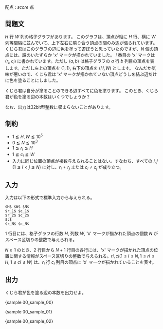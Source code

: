 配点 : ${score}$ 点

問題文
--------

$H$ 行 $W$ 列の格子グラフがあります。
このグラフは、頂点が縦に $H$ 行、横に $W$ 列等間隔に並んでいて、上下左右に隣り合う頂点の間のみ辺が張られています。
くじら君はこのグラフの辺に色を塗って遊ぼうと思っていたのですが、$N$ 個の頂点には、誰のいたずらか 'x' マークが描かれていました。
$i$ 番目の 'x' マークは $(r_i, c_i)$ に書かれています。ただし $(a,b)$ は格子グラフの $a$ 行 $b$ 列目の頂点を表します。ただし左上の頂点を $(1,1)$, 右下の頂点を $(H,W)$ とします。
なんだか気味が悪いので、くじら君は 'x' マークが描かれていない頂点どうしを結ぶ辺だけに色を塗ることにしました。

くじら君は自分が塗ることのできる辺すべてに色を塗ります。
このとき、くじら君が色を塗る辺の本数はいくつでしょうか？

なお、出力は32bit型整数に収まらないことがあります。

制約
--------

- $1≦H, W≦10^5$
- $0≦N≦10^3$
- $1≦r_i≦H$
- $1≦c_i≦W$
- 入力に同じ位置の頂点が複数与えられることはない。すなわち、すべての $i,j$ ($1≦i<j≦N$) に対し、$r_i ≠ r_j$ または $c_i ≠ c_j$ が成り立つ。

入力
--------

入力は以下の形式で標準入力から与えられる。

~~~
$H$ $W$ $N$
$r_1$ $c_1$
$r_2$ $c_2$
$:$
$r_N$ $c_N$
~~~

$1$ 行目には、格子グラフの行数 $H$, 列数 $W$, 'x' マークが描かれた頂点の個数 $N$ がスペース区切りの整数で与えられる。

$N≥1$ のとき、$2$ 行目から $N+1$ 行目の各行には、'x' マークが描かれた頂点の位置に関する情報がスペース区切りの整数で与えられる。$ri,ci(1≤i≤N,1≤ri≤H,1≤ci≤W)$ は、$r_i$ 行 $c_i$ 列目の頂点に 'x' マークが描かれていることを表す。


出力
--------

くじら君が色を塗る辺の本数を出力せよ。

{sample 00_sample_00}

{sample 00_sample_01}

{sample 00_sample_02}
